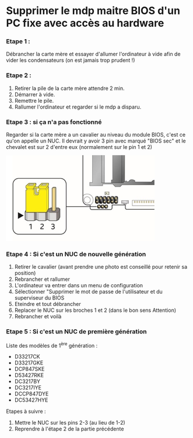 # Supprimer le mdp maitre BIOS d'un PC fixe avec accès au hardware 

### Etape 1 :

Débrancher la carte mère et essayer d'allumer l'ordinateur à vide afin de vider les condensateurs (on est jamais trop prudent !)

### Etape 2 : 

1. Retirer la pile de la carte mère attendre 2 min. 
2. Démarrer à vide. 
3. Remettre le pile. 
4. Rallumer l'ordinateur et regarder si le mdp a disparu.

### Etape 3 : si ça n'a pas fonctionné

Regarder si la carte mère a un cavalier au niveau du module BIOS, c'est ce qu'on appelle un NUC. Il devrait y avoir 3 pin avec marqué "BIOS sec" et le chevalet est sur 2 d'entre eux (normalement sur le pin 1 et 2)

![NUC_bios_sec]( \Images\NUC_bios_sec.png "NUC.png")

### Etape 4 : Si c'est un NUC de nouvelle génération

1. Retirer le cavalier (avant prendre une photo est conseillé pour retenir sa position)
2. Rebrancher et rallumer
3. L'ordinateur va entrer dans un menu de configuration
4. Sélectionner "Supprimer le mot de passe de l'utilisateur et du superviseur du BIOS
5. Eteindre et tout débrancher 
6. Replacer le NUC sur les broches 1 et 2 (dans le bon sens Attention)
7. Rebrancher et voilà

### Etape 5 : Si c'est un NUC de première génération

Liste des modèles de 1<sup>ère</sup> génération :

* D33217CK
* D33217GKE
* DCP847SKE
* D53427RKE
* DC3217BY
* DC3217IYE
* DCCP847DYE
* DC53427HYE  

Etapes à suivre :  
1. Mettre le NUC sur les pins 2-3 (au lieu de 1-2)  
2. Reprendre à l'étape 2 de la partie précédente

